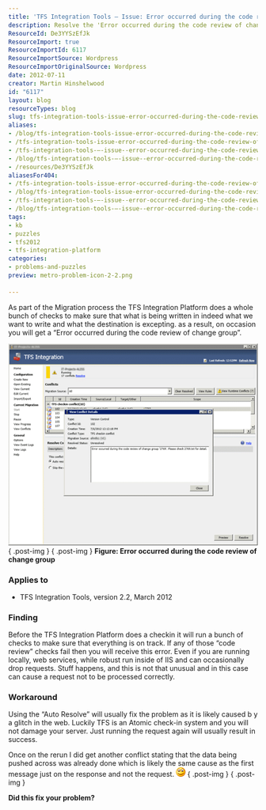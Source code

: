 ```yaml
---
title: 'TFS Integration Tools – Issue: Error occurred during the code review of change group'
description: Resolve the 'Error occurred during the code review of change group' in TFS Integration Tools with effective workarounds and insights from expert Martin Hinshelwood.
ResourceId: De3YYSzEfJk
ResourceImport: true
ResourceImportId: 6117
ResourceImportSource: Wordpress
ResourceImportOriginalSource: Wordpress
date: 2012-07-11
creator: Martin Hinshelwood
id: "6117"
layout: blog
resourceTypes: blog
slug: tfs-integration-tools-issue-error-occurred-during-the-code-review-of-change-group
aliases:
- /blog/tfs-integration-tools-issue-error-occurred-during-the-code-review-of-change-group
- /tfs-integration-tools-issue-error-occurred-during-the-code-review-of-change-group
- /tfs-integration-tools-–-issue--error-occurred-during-the-code-review-of-change-group
- /blog/tfs-integration-tools-–-issue--error-occurred-during-the-code-review-of-change-group
- /resources/De3YYSzEfJk
aliasesFor404:
- /tfs-integration-tools-issue-error-occurred-during-the-code-review-of-change-group
- /blog/tfs-integration-tools-issue-error-occurred-during-the-code-review-of-change-group
- /tfs-integration-tools-–-issue--error-occurred-during-the-code-review-of-change-group
- /blog/tfs-integration-tools-–-issue--error-occurred-during-the-code-review-of-change-group
tags:
- kb
- puzzles
- tfs2012
- tfs-integration-platform
categories:
- problems-and-puzzles
preview: metro-problem-icon-2-2.png

---
```

As part of the Migration process the TFS Integration Platform does a whole bunch of checks to make sure that what is being written in indeed what we want to write and what the destination is excepting. as a result, on occasion you will get a “Error occurred during the code review of change group”.

[![7-6-2012 12-52-15 PM](images/7-6-2012-12-52-15-PM_thumb1-1-1.png "7-6-2012 12-52-15 PM")](http://blog.hinshelwood.com/files/2012/07/7-6-2012-12-52-15-PM1.png)  
{ .post-img }
{ .post-img }
**Figure: Error occurred during the code review of change group**

### Applies to

- TFS Integration Tools, version 2.2, March 2012

### Finding

Before the TFS Integration Platform does a checkin it will run a bunch of checks to make sure that everything is on track. If any of those “code review” checks fail then you will receive this error. Even if you are running locally, web services, while robust run inside of IIS and can occasionally drop requests. Stuff happens, and this is not that unusual and in this case can cause a request not to be processed correctly.

### Workaround

Using the “Auto Resolve” will usually fix the problem as it is likely caused b y a glitch in the web. Luckily TFS is an Atomic check-in system and you will not damage your server. Just running the request again will usually result in success.

Once on the rerun I did get another conflict stating that the data being pushed across was already done which is likely the same cause as the first message just on the response and not the request. ![Smile](images/wlEmoticon-smile1-3-3.png)
{ .post-img }
{ .post-img }

**Did this fix your problem?**
